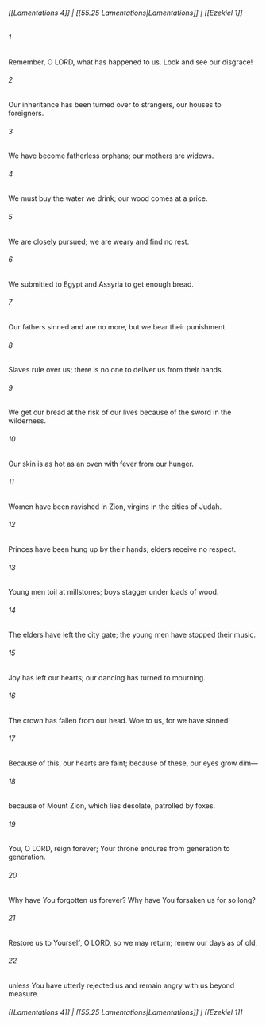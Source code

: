 
###### [[Lamentations 4]] | [[55.25 Lamentations|Lamentations]] | [[Ezekiel 1]]

###### 1
Remember, O LORD, what has happened to us. Look and see our disgrace!
###### 2
Our inheritance has been turned over to strangers, our houses to foreigners.
###### 3
We have become fatherless orphans; our mothers are widows.
###### 4
We must buy the water we drink; our wood comes at a price.
###### 5
We are closely pursued; we are weary and find no rest.
###### 6
We submitted to Egypt and Assyria to get enough bread.
###### 7
Our fathers sinned and are no more, but we bear their punishment.
###### 8
Slaves rule over us; there is no one to deliver us from their hands.
###### 9
We get our bread at the risk of our lives because of the sword in the wilderness.
###### 10
Our skin is as hot as an oven with fever from our hunger.
###### 11
Women have been ravished in Zion, virgins in the cities of Judah.
###### 12
Princes have been hung up by their hands; elders receive no respect.
###### 13
Young men toil at millstones; boys stagger under loads of wood.
###### 14
The elders have left the city gate; the young men have stopped their music.
###### 15
Joy has left our hearts; our dancing has turned to mourning.
###### 16
The crown has fallen from our head. Woe to us, for we have sinned!
###### 17
Because of this, our hearts are faint; because of these, our eyes grow dim—
###### 18
because of Mount Zion, which lies desolate, patrolled by foxes.
###### 19
You, O LORD, reign forever; Your throne endures from generation to generation.
###### 20
Why have You forgotten us forever? Why have You forsaken us for so long?
###### 21
Restore us to Yourself, O LORD, so we may return; renew our days as of old,
###### 22
unless You have utterly rejected us and remain angry with us beyond measure.

###### [[Lamentations 4]] | [[55.25 Lamentations|Lamentations]] | [[Ezekiel 1]]
